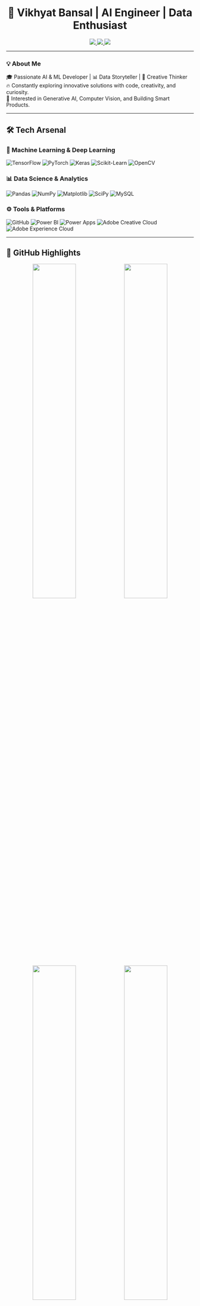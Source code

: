 <h1 align="center">🚀 Vikhyat Bansal | AI Engineer | Data Enthusiast</h1>

<p align="center">
  <a href="https://www.linkedin.com/in/vikhyat-bansal/" target="_blank">
    <img src="https://img.shields.io/badge/LinkedIn-0A66C2?style=for-the-badge&logo=linkedin&logoColor=white"/>
  </a>
  <a href="https://vikhyatbansal.github.io/" target="_blank">
    <img src="https://img.shields.io/badge/Portfolio-000000?style=for-the-badge&logo=firefox&logoColor=#FF7139"/>
  </a>
  <a href="mailto:vikhyatbansal235@gmail.com">
    <img src="https://img.shields.io/badge/Email-D14836?style=for-the-badge&logo=gmail&logoColor=white"/>
  </a>
</p>

---

### 💡 About Me

🎓 Passionate AI & ML Developer | 📊 Data Storyteller | 🎨 Creative Thinker  
🔥 Constantly exploring innovative solutions with code, creativity, and curiosity.  
🧠 Interested in Generative AI, Computer Vision, and Building Smart Products.  

---

## 🛠️ Tech Arsenal

### 🧠 Machine Learning & Deep Learning
![TensorFlow](https://img.shields.io/badge/TensorFlow-FF6F00?style=for-the-badge&logo=tensorflow&logoColor=white)
![PyTorch](https://img.shields.io/badge/PyTorch-EE4C2C?style=for-the-badge&logo=PyTorch&logoColor=white)
![Keras](https://img.shields.io/badge/Keras-D00000?style=for-the-badge&logo=Keras&logoColor=white)
![Scikit-Learn](https://img.shields.io/badge/Scikit--Learn-F7931E?style=for-the-badge&logo=scikit-learn&logoColor=white)
![OpenCV](https://img.shields.io/badge/OpenCV-27338e?style=for-the-badge&logo=opencv&logoColor=white)

### 📊 Data Science & Analytics
![Pandas](https://img.shields.io/badge/Pandas-150458?style=for-the-badge&logo=pandas&logoColor=white)
![NumPy](https://img.shields.io/badge/NumPy-013243?style=for-the-badge&logo=numpy&logoColor=white)
![Matplotlib](https://img.shields.io/badge/Matplotlib-11557C?style=for-the-badge&logo=matplotlib&logoColor=white)
![SciPy](https://img.shields.io/badge/SciPy-8CAAE6?style=for-the-badge&logo=scipy&logoColor=white)
![MySQL](https://img.shields.io/badge/MySQL-00000F?style=for-the-badge&logo=mysql&logoColor=white)

### ⚙️ Tools & Platforms
![GitHub](https://img.shields.io/badge/GitHub-171515?style=for-the-badge&logo=github&logoColor=white)
![Power BI](https://img.shields.io/badge/Power%20BI-F2C811?style=for-the-badge&logo=powerbi&logoColor=black)
![Power Apps](https://img.shields.io/badge/Power_Apps-742774?style=for-the-badge&logo=powerapps&logoColor=white)
![Adobe Creative Cloud](https://img.shields.io/badge/Adobe_Creative_Cloud-DA1F26?style=for-the-badge&logo=Adobe-Creative-Cloud&logoColor=white)
![Adobe Experience Cloud](https://img.shields.io/badge/Adobe_Experience_Cloud-6E5BAA?style=for-the-badge&logo=adobe&logoColor=white)

---

## 🌟 GitHub Highlights

<p align="center">
  <img src="https://awesome-github-stats.azurewebsites.net/user-stats/VikhyatBansal?cardType=level&theme=radical&Border=DD2727" width="48%"/>
  <img src="https://github-readme-streak-stats.herokuapp.com/?user=VikhyatBansal&theme=tokyonight&hide_border=false" width="48%"/>
</p>

<p align="center">
  <img src="https://github-readme-stats.vercel.app/api/top-langs/?username=VikhyatBansal&layout=compact&theme=radical&hide_border=false" width="48%"/>
  <img src="https://github-readme-stats.vercel.app/api?username=VikhyatBansal&show_icons=true&theme=radical&hide_border=false&count_private=true" width="48%"/>
</p>

---

## 🚀 Let's Build Something Amazing

✨ *I'm always open to collaboration, project ideas, and tech discussions!*  
📬 Drop a message via [LinkedIn](https://www.linkedin.com/in/vikhyat-bansal/) or [Email](mailto:vikhyatbansal07@gmail.com)

---

<p align="center">
  <img src="https://readme-typing-svg.herokuapp.com/?lines=Always+learning;Coding+is+my+Superpower;Let’s+Build+Together!&center=true&width=1000&color=00FFFF&size=22">
</p>


